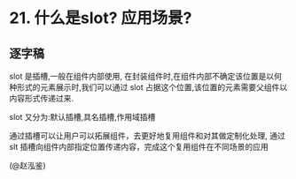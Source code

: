 # 21. 什么是slot? 应用场景?

## 逐字稿

slot 是插槽,一般在组件内部使用, 在封装组件时,在组件内部不确定该位置是以何种形式的元素展示时,我们可以通过 slot 占据这个位置,该位置的元素需要父组件以内容形式传递过来.

slot 又分为:默认插槽,具名插槽,作用域插槽

通过插槽可以让用户可以拓展组件，去更好地复用组件和对其做定制化处理, 通过 slt 插槽向组件内部指定位置传递内容，完成这个复用组件在不同场景的应用

(@赵泓鉴)

